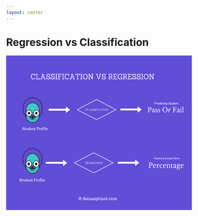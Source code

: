 ```yaml
---
layout: center
---
```


# Regression vs Classification

<img alt="grades" src="/images/grade.png" style="width: 550px; height: 420px"  />
